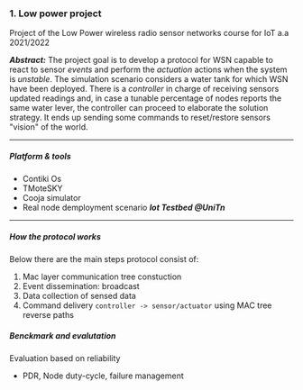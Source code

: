 ### 1. Low power project

Project of the Low Power wireless radio sensor networks course for IoT a.a 2021/2022

***Abstract:***
The project goal is to develop a protocol for WSN capable to react to sensor *events* and perform the *actuation* actions when the system is *unstable*.
The simulation scenario considers a water tank for which WSN have been deployed. There is a *controller* in charge of receiving sensors updated readings and, in case a tunable percentage of nodes reports the same water lever, the controller can proceed to elaborate the solution strategy. It ends up sending some commands to reset/restore sensors "vision" of the world.

---

##### Platform & tools

- Contiki Os
- TMoteSKY
- Cooja simulator
- Real node demployment scenario ***Iot Testbed @UniTn***

---

##### How the protocol works

Below there are the main steps protocol consist of:

1. Mac layer communication tree constuction
2. Event dissemination: broadcast
3. Data collection of sensed data
4. Command delivery `controller -> sensor/actuator` using MAC tree reverse paths

##### Benckmark and evalutation

Evaluation based on reliability

- PDR, Node duty-cycle, failure management
